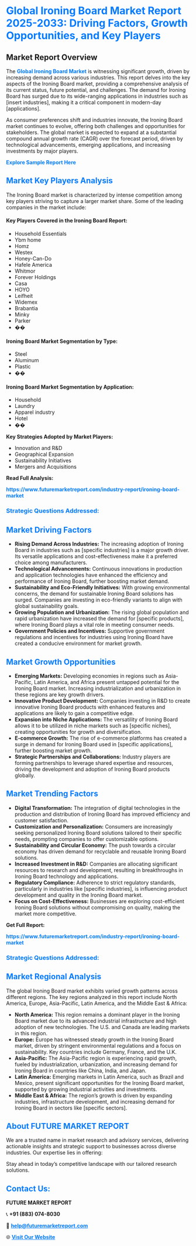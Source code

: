 <h1 style="color: #007BFF;">Global Ironing Board Market Report 2025-2033: Driving Factors, Growth Opportunities, and Key Players</h1>

<section id="overview">
<h2>Market Report Overview</h2>
<p>The <a href="https://www.futuremarketreport.com/industry-report/ironing-board-market" style="color: #007BFF; text-decoration: none;"><strong>Global Ironing Board Market</strong></a> is witnessing significant growth, driven by increasing demand across various industries. This report delves into the key aspects of the Ironing Board market, providing a comprehensive analysis of its current status, future potential, and challenges. The demand for Ironing Board has surged due to its wide-ranging applications in industries such as [insert industries], making it a critical component in modern-day [applications].</p>
<p>As consumer preferences shift and industries innovate, the Ironing Board market continues to evolve, offering both challenges and opportunities for stakeholders. The global market is expected to expand at a substantial compound annual growth rate (CAGR) over the forecast period, driven by technological advancements, emerging applications, and increasing investments by major players.</p>
</section>

<section id="overview">
<p><a href="https://www.futuremarketreport.com/request-sample/reportId=118507" style="color: #007BFF; text-decoration: none;"><strong>Explore Sample Report Here</strong></a></p>
</section>

<section id="key-players">
<h2 style="color: #007BFF;">Market Key Players Analysis</h2>
<p>The Ironing Board market is characterized by intense competition among key players striving to capture a larger market share. Some of the leading companies in the market include:</p>
<h4>Key Players Covered in the Ironing Board Report:</h4>
<ul><li>Household Essentials</li><li>Ybm home</li><li>Homz</li><li>Westex</li><li>Honey-Can-Do</li><li>Hafele America</li><li>Whitmor</li><li>Forever Holdings</li><li>Casa</li><li>HOYO</li><li>Leifheit</li><li>Widemex</li><li>Brabantia</li><li>Minky</li><li>Parker</li><li>��</li></ul>
<h4>Ironing Board Market Segmentation by Type:</h4>
<ul><li>Steel</li><li>Aluminum</li><li>Plastic</li><li>��</li></ul>

<h4>Ironing Board Market Segmentation by Application:</h4>
<ul><li>Household</li><li>Laundry</li><li>Apparel industry</li><li>Hotel</li><li>��</li></ul>
<p><strong>Key Strategies Adopted by Market Players:</strong></p>
<ul>
<li>Innovation and R&D</li>
<li>Geographical Expansion</li>
<li>Sustainability Initiatives</li>
<li>Mergers and Acquisitions</li>
</ul>
</section>

<section>
<p><strong>Read Full Analysis: </strong></p><a href="https://www.futuremarketreport.com/industry-report/ironing-board-market" style="color: #007BFF; text-decoration: none;"><strong>https://www.futuremarketreport.com/industry-report/ironing-board-market</strong></a>
<h3 style="color: #007BFF;">Strategic Questions Addressed:</h3>
</section>

<section id="driving-factors">
<h2 style="color: #007BFF;">Market Driving Factors</h2>
<ul>
<li><strong>Rising Demand Across Industries:</strong> The increasing adoption of Ironing Board in industries such as [specific industries] is a major growth driver. Its versatile applications and cost-effectiveness make it a preferred choice among manufacturers.</li>
<li><strong>Technological Advancements:</strong> Continuous innovations in production and application technologies have enhanced the efficiency and performance of Ironing Board, further boosting market demand.</li>
<li><strong>Sustainability and Eco-Friendly Initiatives:</strong> With growing environmental concerns, the demand for sustainable Ironing Board solutions has surged. Companies are investing in eco-friendly variants to align with global sustainability goals.</li>
<li><strong>Growing Population and Urbanization:</strong> The rising global population and rapid urbanization have increased the demand for [specific products], where Ironing Board plays a vital role in meeting consumer needs.</li>
<li><strong>Government Policies and Incentives:</strong> Supportive government regulations and incentives for industries using Ironing Board have created a conducive environment for market growth.</li>
</ul>
</section>

<section id="growth-opportunities">
<h2 style="color: #007BFF;">Market Growth Opportunities</h2>
<ul>
<li><strong>Emerging Markets:</strong> Developing economies in regions such as Asia-Pacific, Latin America, and Africa present untapped potential for the Ironing Board market. Increasing industrialization and urbanization in these regions are key growth drivers.</li>
<li><strong>Innovative Product Development:</strong> Companies investing in R&D to create innovative Ironing Board products with enhanced features and applications are likely to gain a competitive edge.</li>
<li><strong>Expansion into Niche Applications:</strong> The versatility of Ironing Board allows it to be utilized in niche markets such as [specific niches], creating opportunities for growth and diversification.</li>
<li><strong>E-commerce Growth:</strong> The rise of e-commerce platforms has created a surge in demand for Ironing Board used in [specific applications], further boosting market growth.</li>
<li><strong>Strategic Partnerships and Collaborations:</strong> Industry players are forming partnerships to leverage shared expertise and resources, driving the development and adoption of Ironing Board products globally.</li>
</ul>
</section>

<section id="trending-factors">
<h2 style="color: #007BFF;">Market Trending Factors</h2>
<ul>
<li><strong>Digital Transformation:</strong> The integration of digital technologies in the production and distribution of Ironing Board has improved efficiency and customer satisfaction.</li>
<li><strong>Customization and Personalization:</strong> Consumers are increasingly seeking personalized Ironing Board solutions tailored to their specific needs, prompting companies to offer customizable options.</li>
<li><strong>Sustainability and Circular Economy:</strong> The push towards a circular economy has driven demand for recyclable and reusable Ironing Board solutions.</li>
<li><strong>Increased Investment in R&D:</strong> Companies are allocating significant resources to research and development, resulting in breakthroughs in Ironing Board technology and applications.</li>
<li><strong>Regulatory Compliance:</strong> Adherence to strict regulatory standards, particularly in industries like [specific industries], is influencing product development and quality in the Ironing Board market.</li>
<li><strong>Focus on Cost-Effectiveness:</strong> Businesses are exploring cost-efficient Ironing Board solutions without compromising on quality, making the market more competitive.</li>
</ul>
</section>

<section>
<p><strong>Get Full Report: </strong></p><a href="https://www.futuremarketreport.com/industry-report/ironing-board-market" style="color: #007BFF; text-decoration: none;"><strong>https://www.futuremarketreport.com/industry-report/ironing-board-market</strong></a>
<h3 style="color: #007BFF;">Strategic Questions Addressed:</h3>
</section>


<section id="regional-analysis">
<h2 style="color: #007BFF;">Market Regional Analysis</h2>
<p>The global Ironing Board market exhibits varied growth patterns across different regions. The key regions analyzed in this report include North America, Europe, Asia-Pacific, Latin America, and the Middle East & Africa:</p>
<ul>
<li><strong>North America:</strong> This region remains a dominant player in the Ironing Board market due to its advanced industrial infrastructure and high adoption of new technologies. The U.S. and Canada are leading markets in this region.</li>
<li><strong>Europe:</strong> Europe has witnessed steady growth in the Ironing Board market, driven by stringent environmental regulations and a focus on sustainability. Key countries include Germany, France, and the U.K.</li>
<li><strong>Asia-Pacific:</strong> The Asia-Pacific region is experiencing rapid growth, fueled by industrialization, urbanization, and increasing demand for Ironing Board in countries like China, India, and Japan.</li>
<li><strong>Latin America:</strong> Emerging markets in Latin America, such as Brazil and Mexico, present significant opportunities for the Ironing Board market, supported by growing industrial activities and investments.</li>
<li><strong>Middle East & Africa:</strong> The region’s growth is driven by expanding industries, infrastructure development, and increasing demand for Ironing Board in sectors like [specific sectors].</li>
</ul>
</section>

<footer>
<h2 style="color: #007BFF;">About FUTURE MARKET REPORT</h2>
<p>We are a trusted name in market research and advisory services, delivering actionable insights and strategic support to businesses across diverse industries. Our expertise lies in offering:</p>

<p>Stay ahead in today’s competitive landscape with our tailored research solutions.</p>

<h2 style="color: #007BFF;">Contact Us:</h2>
<p><strong>FUTURE MARKET REPORT</strong></p>
<p>📞 <strong>+91 (883) 074-8030</strong></p>
<p>📧 <strong><a href="mailto:help@futuremarketreport.com" style="color: #007BFF;">help@futuremarketreport.com</a></strong></p>
<p>🌐 <strong><a href="https://www.futuremarketreport.com/" style="color: #007BFF;">Visit Our Website</a></strong></p>
</footer>